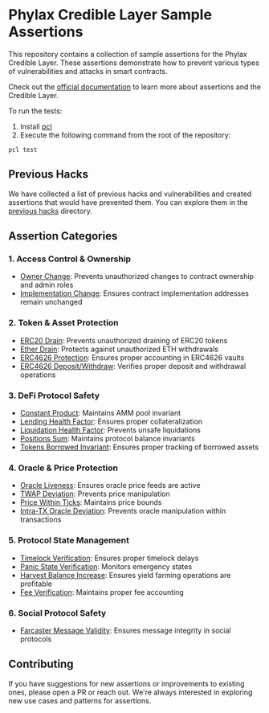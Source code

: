 # Phylax Credible Layer Sample Assertions

This repository contains a collection of sample assertions for the Phylax Credible Layer. These assertions demonstrate how to prevent various types of vulnerabilities and attacks in smart contracts.

Check out the [official documentation](https://docs.phylax.systems/) to learn more about assertions and the Credible Layer.

To run the tests:
1. Install [pcl](https://github.com/phylaxsystems/pcl)
2. Execute the following command from the root of the repository:

```
pcl test
```

## Previous Hacks

We have collected a list of previous hacks and vulnerabilities and created assertions that would have prevented them.
You can explore them in the [previous hacks](./assertions/previous_hacks/) directory.

## Assertion Categories

### 1. Access Control & Ownership

- [Owner Change](./assertions/src/ass5-owner-change.a.sol): Prevents unauthorized changes to contract ownership and admin roles
- [Implementation Change](./assertions/src/ass1-implementation-change.a.sol): Ensures contract implementation addresses remain unchanged

### 2. Token & Asset Protection

- [ERC20 Drain](./assertions/src/ass20-erc20-drain.a.sol): Prevents unauthorized draining of ERC20 tokens
- [Ether Drain](./assertions/src/ass21-ether-drain.a.sol): Protects against unauthorized ETH withdrawals
- [ERC4626 Protection](./assertions/src/ass12-erc4626-assets-shares.a.sol): Ensures proper accounting in ERC4626 vaults
- [ERC4626 Deposit/Withdraw](./assertions/src/ass13-erc4626-deposit-withdraw.a.sol): Verifies proper deposit and withdrawal operations

### 3. DeFi Protocol Safety

- [Constant Product](./assertions/src/ass6-constant-product.a.sol): Maintains AMM pool invariant
- [Lending Health Factor](./assertions/src/ass7-lending-health-factor.a.sol): Ensures proper collateralization
- [Liquidation Health Factor](./assertions/src/ass16-liquidation-health-factor.a.sol): Prevents unsafe liquidations
- [Positions Sum](./assertions/src/ass8-positions-sum.a.sol): Maintains protocol balance invariants
- [Tokens Borrowed Invariant](./assertions/src/ass19-tokens-borrowed-invariant.a.sol): Ensures proper tracking of borrowed assets

### 4. Oracle & Price Protection

- [Oracle Liveness](./assertions/src/ass10-oracle-liveness.a.sol): Ensures oracle price feeds are active
- [TWAP Deviation](./assertions/src/ass11-twap-deviation.a.sol): Prevents price manipulation
- [Price Within Ticks](./assertions/src/ass15-price-within-ticks.a.sol): Maintains price bounds
- [Intra-TX Oracle Deviation](./assertions/src/ass28-intra-tx-oracle-deviation.a.sol): Prevents oracle manipulation within transactions

### 5. Protocol State Management

- [Timelock Verification](./assertions/src/ass9-timelock-verification.a.sol): Ensures proper timelock delays
- [Panic State Verification](./assertions/src/ass17-panic-state-verificatoin.a.sol): Monitors emergency states
- [Harvest Balance Increase](./assertions/src/ass18-harvest-increases-balance.a.sol): Ensures yield farming operations are profitable
- [Fee Verification](./assertions/src/ass14-fee-verification.a.sol): Maintains proper fee accounting

### 6. Social Protocol Safety

- [Farcaster Message Validity](./assertions/src/ass22-farcaster-message-validity.a.sol): Ensures message integrity in social protocols

## Contributing

If you have suggestions for new assertions or improvements to existing ones, please open a PR or reach out. We're always interested in exploring new use cases and patterns for assertions.
